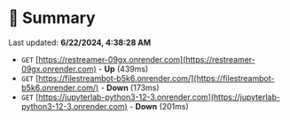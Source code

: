 # 📖 Summary
Last updated: **6/22/2024, 4:38:28 AM**

- `GET` [https://restreamer-09gx.onrender.com](https://restreamer-09gx.onrender.com) - **Up** (439ms)
- `GET` [https://filestreambot-b5k6.onrender.com/](https://filestreambot-b5k6.onrender.com/) - **Down** (173ms)
- `GET` [https://jupyterlab-python3-12-3.onrender.com](https://jupyterlab-python3-12-3.onrender.com) - **Down** (201ms)
